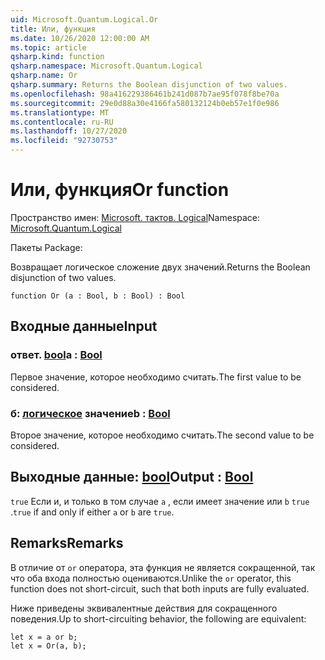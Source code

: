 ```yaml
---
uid: Microsoft.Quantum.Logical.Or
title: Или, функция
ms.date: 10/26/2020 12:00:00 AM
ms.topic: article
qsharp.kind: function
qsharp.namespace: Microsoft.Quantum.Logical
qsharp.name: Or
qsharp.summary: Returns the Boolean disjunction of two values.
ms.openlocfilehash: 98a416229386461b241d087b7ae95f078f8be70a
ms.sourcegitcommit: 29e0d88a30e4166fa580132124b0eb57e1f0e986
ms.translationtype: MT
ms.contentlocale: ru-RU
ms.lasthandoff: 10/27/2020
ms.locfileid: "92730753"
---
```

# <a name="or-function"></a><span data-ttu-id="8642b-102">Или, функция</span><span class="sxs-lookup"><span data-stu-id="8642b-102">Or function</span></span>

<span data-ttu-id="8642b-103">Пространство имен: [Microsoft. тактов. Logical](xref:Microsoft.Quantum.Logical)</span><span class="sxs-lookup"><span data-stu-id="8642b-103">Namespace: [Microsoft.Quantum.Logical](xref:Microsoft.Quantum.Logical)</span></span>

<span data-ttu-id="8642b-104">Пакеты [](https://nuget.org/packages/)</span><span class="sxs-lookup"><span data-stu-id="8642b-104">Package: [](https://nuget.org/packages/)</span></span>


<span data-ttu-id="8642b-105">Возвращает логическое сложение двух значений.</span><span class="sxs-lookup"><span data-stu-id="8642b-105">Returns the Boolean disjunction of two values.</span></span>

```qsharp
function Or (a : Bool, b : Bool) : Bool
```


## <a name="input"></a><span data-ttu-id="8642b-106">Входные данные</span><span class="sxs-lookup"><span data-stu-id="8642b-106">Input</span></span>

### <a name="a--bool"></a><span data-ttu-id="8642b-107">ответ. [bool](xref:microsoft.quantum.lang-ref.bool)</span><span class="sxs-lookup"><span data-stu-id="8642b-107">a : [Bool](xref:microsoft.quantum.lang-ref.bool)</span></span>

<span data-ttu-id="8642b-108">Первое значение, которое необходимо считать.</span><span class="sxs-lookup"><span data-stu-id="8642b-108">The first value to be considered.</span></span>


### <a name="b--bool"></a><span data-ttu-id="8642b-109">б: [логическое](xref:microsoft.quantum.lang-ref.bool) значение</span><span class="sxs-lookup"><span data-stu-id="8642b-109">b : [Bool](xref:microsoft.quantum.lang-ref.bool)</span></span>

<span data-ttu-id="8642b-110">Второе значение, которое необходимо считать.</span><span class="sxs-lookup"><span data-stu-id="8642b-110">The second value to be considered.</span></span>



## <a name="output--bool"></a><span data-ttu-id="8642b-111">Выходные данные: [bool](xref:microsoft.quantum.lang-ref.bool)</span><span class="sxs-lookup"><span data-stu-id="8642b-111">Output : [Bool](xref:microsoft.quantum.lang-ref.bool)</span></span>

<span data-ttu-id="8642b-112">`true` Если и, и только в том случае `a` , если имеет значение или `b` `true` .</span><span class="sxs-lookup"><span data-stu-id="8642b-112">`true` if and only if either `a` or `b` are `true`.</span></span>

## <a name="remarks"></a><span data-ttu-id="8642b-113">Remarks</span><span class="sxs-lookup"><span data-stu-id="8642b-113">Remarks</span></span>

<span data-ttu-id="8642b-114">В отличие от `or` оператора, эта функция не является сокращенной, так что оба входа полностью оцениваются.</span><span class="sxs-lookup"><span data-stu-id="8642b-114">Unlike the `or` operator, this function does not short-circuit, such that both inputs are fully evaluated.</span></span>

<span data-ttu-id="8642b-115">Ниже приведены эквивалентные действия для сокращенного поведения.</span><span class="sxs-lookup"><span data-stu-id="8642b-115">Up to short-circuiting behavior, the following are equivalent:</span></span>

```Q#
let x = a or b;
let x = Or(a, b);
```